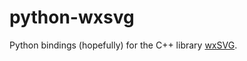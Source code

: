 # python-wxsvg

Python bindings (hopefully) for the C++ library [wxSVG][wxsvg].


[wxsvg]: http://wxsvg.sourceforge.net/
